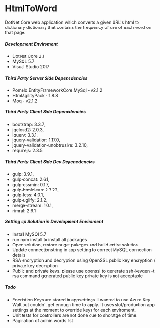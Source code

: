# HtmlToWord
DotNet Core web application which converts a given URL's html to dictionary dictionary that contains the frequency of use of each word on that page.


##### Development Enviroment
 - DotNet Core 2.1
 - MySQL 5.7
 - Visual Studio 2017


##### Third Party Server Side Depenedencies
 - Pomelo.EntityFrameworkCore.MySql - v2.1.2
 - HtmlAgilityPack - 1.8.8
 - Moq - v2.1.2


##### Third Party Client Side Depenedencies
 - bootstrap: 3.3.7,
 - jqcloud2: 2.0.3,
 - jquery: 3.3.1,
 - jquery-validation: 1.17.0,
 - jquery-validation-unobtrusive: 3.2.10,
 - requirejs: 2.3.5
##### Third Party Client Side Dev Depenedencies
 - gulp: 3.9.1,
 - gulp-concat: 2.6.1,
 - gulp-cssmin: 0.1.7,
 - gulp-htmlclean: 2.7.22,
 - gulp-less: 4.0.1,
 - gulp-uglify: 2.1.2,
 - merge-stream: 1.0.1,
 - rimraf: 2.6.1

##### Setting up Solution in Development Enviroment
- Install MySQl 5.7 
- run npm install to install all packages
- Open solution, restore nuget pakcges and build entire solution
- Update connectionstring in app setting to correct MySQL connection details
- RSA encryption and decryption using OpenSSL public key encryption / private key decryption
- Public and private keys, please use openssl to generate ssh-keygen -t rsa command generated public key private key is not acceptable

##### Todo
- Encription Keys are stored in appsettings. I wanted to use Azure Key Walt but couldn't get enough time to apply. It uses slot/production app settings at the moment to override keys for each enviroment.
- Unit tests for controllers are not done due to shoratge of time.
- Pagination of admin words list 
